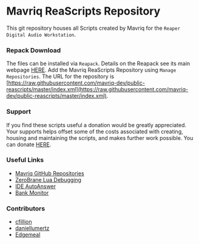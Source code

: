 # Mavriq ReaScripts Repository

This git repository houses all Scripts created by Mavriq for the `Reaper Digital Audio Workstation`. 

### Repack Download
The files can be installed via `Reapack`. Details on the Reapack see its main webpage [HERE](https://reapack.com). Add the Mavriq ReaScripts Repository using `Manage Repositories`. The URL for the repository is [https://raw.githubusercontent.com/mavriq-dev/public-reascripts/master/index.xml](https://raw.githubusercontent.com/mavriq-dev/public-reascripts/master/index.xml).


### Support
If you find these scripts useful a donation would be greatly appreciated. Your supports helps offset some of the costs associated with creating, housing and maintaining the scripts, and makes further work possible. You can donate [HERE](https://www.paypal.com/paypalme/mavriqdev).

### Useful Links
* [Mavriq GitHub Repositories](https://github.com/mavriq-dev)
* [ZeroBrane Lua Debugging](https://forum.cockos.com/showthread.php?t=262893)
* [IDE AutoAnswer](https://forum.cockos.com/showthread.php?t=263326)
* [Bank Monitor](https://forum.cockos.com/showthread.php?t=262143)


### Contributors
* [cfillion](https://forum.cockos.com/member.php?u=98780)
* [daniellumertz](https://forum.cockos.com/member.php?u=121892)
* [Edgemeal](https://forum.cockos.com/member.php?u=106541)


